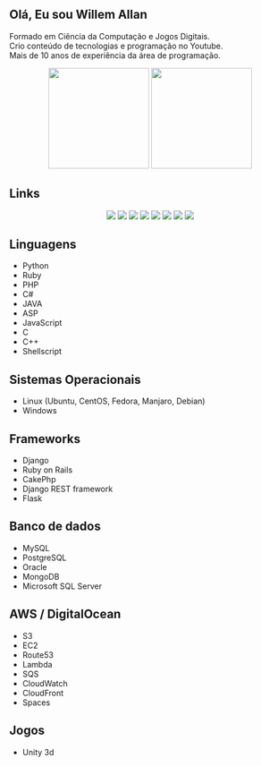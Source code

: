 ## Olá, Eu sou Willem Allan 

<p>Formado em Ciência da Computação e Jogos Digitais.<BR>
Crio conteúdo de tecnologias e programação no Youtube.<BR>
Mais de 10 anos de experiência da área de programação.</p>
  
<div align="center">
  <img height="180em" src="https://github-readme-stats.vercel.app/api?username=wiskton&show_icons=true&theme=dracula&include_all_commits=true&count_private=false"/>
  <img height="180em" src="https://github-readme-stats.vercel.app/api/top-langs/?username=wiskton&layout=compact&langs_count=7&theme=dracula"/>
</div>
  
## Links 

<div align="center">
  <a href="https://willemallan.com.br" target="_blank"><img src="https://img.shields.io/badge/Site-orange?style=for-the-badge&logo=site&logoColor=white" target="_blank"></a> 
  <a href="https://linktr.ee/wiskton" target="_blank"><img src="https://img.shields.io/badge/Linktr-green?style=for-the-badge&logo=linktr&logoColor=white" target="_blank"></a> 
  <a href="https://www.youtube.com/wiskton" target="_blank"><img src="https://img.shields.io/badge/YouTube-FF0000?style=for-the-badge&logo=youtube&logoColor=white" target="_blank"></a> 
  <a href="https://www.youtube.com/channel/UCsz1LhbGTSEdjt0fJTJSU_w" target="_blank"><img src="https://img.shields.io/badge/YouTube-F76806?style=for-the-badge&logo=youtube&logoColor=white" target="_blank"></a>
  <a href="https://instagram.com/wiskton" target="_blank"><img src="https://img.shields.io/badge/-Instagram-%23E4405F?style=for-the-badge&logo=instagram&logoColor=white" target="_blank"></a>
 	<a href="http://twitch.com/wiskton" target="_blank"><img src="https://img.shields.io/badge/Twitch-9146FF?style=for-the-badge&logo=twitch&logoColor=white" target="_blank"></a>
 	<a href="http://twitter.com/wiskton" target="_blank"><img src="https://img.shields.io/badge/Twitter-1DA1F2?style=for-the-badge&logo=twitter&logoColor=white" target="_blank"></a>
  <a href="https://www.linkedin.com/in/willemallan/" target="_blank"><img src="https://img.shields.io/badge/-LinkedIn-%230077B5?style=for-the-badge&logo=linkedin&logoColor=white" target="_blank"></a> 

</div>
  
## Linguagens 

- Python
- Ruby
- PHP
- C#
- JAVA
- ASP
- JavaScript 
- C
- C++
- Shellscript

## Sistemas Operacionais

- Linux (Ubuntu, CentOS, Fedora, Manjaro, Debian)
- Windows

## Frameworks

- Django
- Ruby on Rails
- CakePhp
- Django REST framework
- Flask

## Banco de dados

- MySQL
- PostgreSQL
- Oracle
- MongoDB
- Microsoft SQL Server

## AWS / DigitalOcean

- S3
- EC2 
- Route53
- Lambda 
- SQS
- CloudWatch
- CloudFront
- Spaces

## Jogos

- Unity 3d

<!--
**wiskton/wiskton** is a ✨ _special_ ✨ repository because its `README.md` (this file) appears on your GitHub profile.

Here are some ideas to get you started:

- 🔭 I’m currently working on Bild/Vitta
- 🌱 I’m currently learning ...
- 👯 I’m looking to collaborate on ...
- 🤔 I’m looking for help with ...
- 💬 Ask me about ...
- 📫 How to reach me: ...
- 😄 Pronouns: ...
- ⚡ Fun fact: ...
-->
